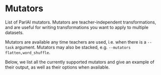 # Mutators

List of ParlAI mutators. Mutators are teacher-independent transformations, and
are useful for writing transformations you want to apply to multiple datasets.

Mutators are available any time teachers are used, i.e. when there is a `--task`
argument. Mutators may also be stacked, e.g. `--mutators flatten,word_shuffle`.

Below, we list all the currently supported mutators and give an example of
their output, as well as their options when available.


```{include} mutators_list.inc
```

